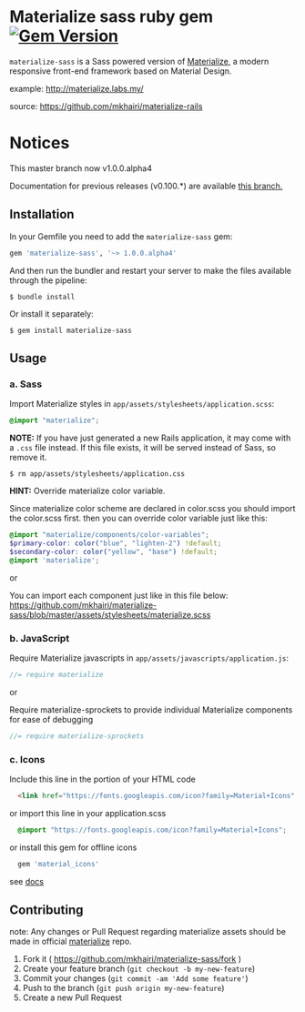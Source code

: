 # Materialize sass ruby gem [![Gem Version](https://badge.fury.io/rb/materialize-sass.svg)](http://badge.fury.io/rb/materialize-sass)

`materialize-sass` is a Sass powered version of [Materialize](http://materializecss.com), a modern responsive front-end framework based on Material Design.

example: http://materialize.labs.my/ 

source: https://github.com/mkhairi/materialize-rails

# Notices
This master branch now v1.0.0.alpha4

Documentation for previous releases (v0.100.*) are available [this branch.](https://github.com/mkhairi/materialize-sass/tree/v0.100)

## Installation

In your Gemfile you need to add the `materialize-sass` gem:

```ruby
gem 'materialize-sass', '~> 1.0.0.alpha4'
```


And then run the bundler and restart your server to make the files available through the pipeline:

```console
$ bundle install
```

Or install it separately:

```console
$ gem install materialize-sass
```

## Usage

### a. Sass

Import Materialize styles in `app/assets/stylesheets/application.scss`:

```scss
@import "materialize";
```

**NOTE:** If you have just generated a new Rails application, it  may come with a `.css` file instead. If this file exists, it will be served instead of Sass, so remove it.

```console
$ rm app/assets/stylesheets/application.css
```

**HINT:** Override materialize color variable.

Since materialize color scheme are declared in color.scss you should import the color.scss first. then you can override color variable just like this:

```scss
@import "materialize/components/color-variables";
$primary-color: color("blue", "lighten-2") !default;
$secondary-color: color("yellow", "base") !default;
@import 'materialize';
```

or

You can import each component just like in this file below:
https://github.com/mkhairi/materialize-sass/blob/master/assets/stylesheets/materialize.scss

### b. JavaScript

Require Materialize javascripts in `app/assets/javascripts/application.js`:

```js
//= require materialize
```

or 

Require materialize-sprockets to provide individual Materialize components for ease of debugging

```js
//= require materialize-sprockets
```

### c. Icons

Include this line in the portion of your HTML code

```html
  <link href="https://fonts.googleapis.com/icon?family=Material+Icons" rel="stylesheet"> 
```

or import this line in your application.scss

```css
  @import "https://fonts.googleapis.com/icon?family=Material+Icons";
```

or install this gem for offline icons

```ruby
  gem 'material_icons' 
```

see [docs](https://github.com/Angelmmiguel/material_icons)

## Contributing
note: Any changes or Pull Request regarding materialize assets should be made in official [materialize](https://github.com/Dogfalo/materialize) repo.

1. Fork it ( https://github.com/mkhairi/materialize-sass/fork )
2. Create your feature branch (`git checkout -b my-new-feature`)
3. Commit your changes (`git commit -am 'Add some feature'`)
4. Push to the branch (`git push origin my-new-feature`)
5. Create a new Pull Request
